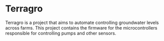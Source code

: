 # Terragro

Terragro is a project that aims to automate controlling groundwater levels across farms. This project contains the firmware for the microcontrollers responsible for controlling pumps and other sensors.